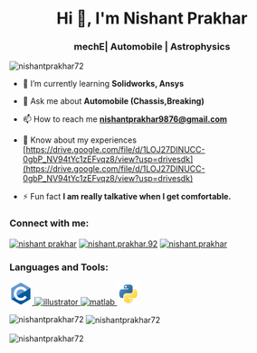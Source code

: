 <h1 align="center">Hi 👋, I'm Nishant Prakhar</h1>
<h3 align="center">mechE| Automobile | Astrophysics</h3>

<p align="left"> <img src="https://komarev.com/ghpvc/?username=nishantprakhar72&label=Profile%20views&color=0e75b6&style=flat" alt="nishantprakhar72" /> </p>

- 🌱 I’m currently learning **Solidworks, Ansys**

- 💬 Ask me about **Automobile (Chassis,Breaking)**

- 📫 How to reach me **nishantprakhar9876@gmail.com**

- 📄 Know about my experiences [https://drive.google.com/file/d/1LOJ27DINUCC-0gbP_NV94tYc1zEFvqz8/view?usp=drivesdk](https://drive.google.com/file/d/1LOJ27DINUCC-0gbP_NV94tYc1zEFvqz8/view?usp=drivesdk)

- ⚡ Fun fact **I am really talkative when I get comfortable.**

<h3 align="left">Connect with me:</h3>
<p align="left">
<a href="https://linkedin.com/in/nishant prakhar" target="blank"><img align="center" src="https://raw.githubusercontent.com/rahuldkjain/github-profile-readme-generator/master/src/images/icons/Social/linked-in-alt.svg" alt="nishant prakhar" height="30" width="40" /></a>
<a href="https://fb.com/nishant.prakhar.92" target="blank"><img align="center" src="https://raw.githubusercontent.com/rahuldkjain/github-profile-readme-generator/master/src/images/icons/Social/facebook.svg" alt="nishant.prakhar.92" height="30" width="40" /></a>
<a href="https://instagram.com/nishant.prakhar" target="blank"><img align="center" src="https://raw.githubusercontent.com/rahuldkjain/github-profile-readme-generator/master/src/images/icons/Social/instagram.svg" alt="nishant.prakhar" height="30" width="40" /></a>
</p>

<h3 align="left">Languages and Tools:</h3>
<p align="left"> <a href="https://www.cprogramming.com/" target="_blank" rel="noreferrer"> <img src="https://raw.githubusercontent.com/devicons/devicon/master/icons/c/c-original.svg" alt="c" width="40" height="40"/> </a> <a href="https://www.adobe.com/in/products/illustrator.html" target="_blank" rel="noreferrer"> <img src="https://www.vectorlogo.zone/logos/adobe_illustrator/adobe_illustrator-icon.svg" alt="illustrator" width="40" height="40"/> </a> <a href="https://www.mathworks.com/" target="_blank" rel="noreferrer"> <img src="https://upload.wikimedia.org/wikipedia/commons/2/21/Matlab_Logo.png" alt="matlab" width="40" height="40"/> </a> <a href="https://www.python.org" target="_blank" rel="noreferrer"> <img src="https://raw.githubusercontent.com/devicons/devicon/master/icons/python/python-original.svg" alt="python" width="40" height="40"/> </a> </p>

<p><img align="left" src="https://github-readme-stats.vercel.app/api/top-langs?username=nishantprakhar72&show_icons=true&locale=en&layout=compact" alt="nishantprakhar72" /></p>

<p>&nbsp;<img align="center" src="https://github-readme-stats.vercel.app/api?username=nishantprakhar72&show_icons=true&locale=en" alt="nishantprakhar72" /></p>

<p><img align="center" src="https://github-readme-streak-stats.herokuapp.com/?user=nishantprakhar72&" alt="nishantprakhar72" /></p>
